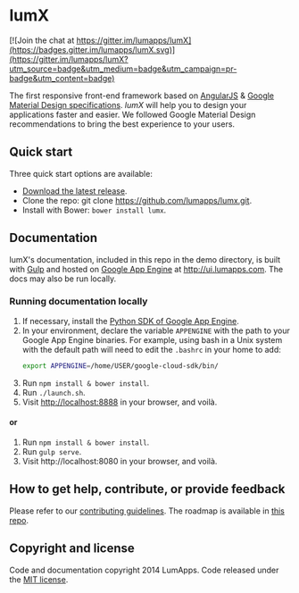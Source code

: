 # lumX

[![Join the chat at https://gitter.im/lumapps/lumX](https://badges.gitter.im/lumapps/lumX.svg)](https://gitter.im/lumapps/lumX?utm_source=badge&utm_medium=badge&utm_campaign=pr-badge&utm_content=badge)

The first responsive front-end framework based on [AngularJS][angular] & [Google Material Design specifications][material]. *lumX* will help you to design your applications faster and easier. We followed Google Material Design recommendations to bring the best experience to your users.

## Quick start

Three quick start options are available:

- [Download the latest release][release].
- Clone the repo: git clone https://github.com/lumapps/lumx.git.
- Install with Bower: `bower install lumx`.

## Documentation

lumX's documentation, included in this repo in the demo directory, is built with [Gulp][gulp] and hosted on [Google App Engine][gae] at http://ui.lumapps.com. The docs may also be run locally.

### Running documentation locally

1. If necessary, install the [Python SDK of Google App Engine][gaepython].
2. In your environment, declare the variable `APPENGINE` with the path to your Google App Engine binaries.
For example, using bash in a Unix system with the default path will need to edit the `.bashrc` in your home to add:
    ```bash
    export APPENGINE=/home/USER/google-cloud-sdk/bin/
    ```
3. Run `npm install & bower install`.
4. Run `./launch.sh`.
5. Visit [http://localhost:8888][local] in your browser, and voilà.

#### or

1. Run `npm install & bower install`.
2. Run `gulp serve`.
3. Visit http://localhost:8080 in your browser, and voilà.

## How to get help, contribute, or provide feedback

Please refer to our [contributing guidelines](CONTRIBUTING.md). The roadmap is available in [this repo](ROADMAP.md).

## Copyright and license

Code and documentation copyright 2014 LumApps. Code released under the [MIT license](LICENSE.md).


[angular]: https://angularjs.org/
[gae]: https://cloud.google.com/appengine/
[gaepython]: https://cloud.google.com/appengine/downloads
[gulp]: http://gulpjs.com/
[local]: http://localhost:8888
[material]: http://www.google.com/design/spec/material-design/introduction.html
[release]: https://github.com/lumapps/lumX/tags
